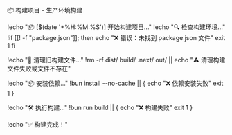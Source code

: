 📦 构建项目 - 生产环境构建

!echo "📦 [$(date '+%H:%M:%S')] 开始构建项目..."
!echo "🔍 检查构建环境..."
!if [[! -f "package.json"]]; then
echo "❌ 错误：未找到 package.json 文件"
exit 1
fi

!echo "🧹 清理旧构建文件..."
!rm -rf dist/ build/ .next/ out/ || echo "⚠️ 清理构建文件失败或文件不存在"

!echo "📦 安装依赖..."
!bun install --no-cache || {
echo "❌ 依赖安装失败"
exit 1
}

!echo "🛠️ 执行构建..."
!bun run build || {
echo "❌ 构建失败"
exit 1
}

!echo "✅ 构建完成！"
